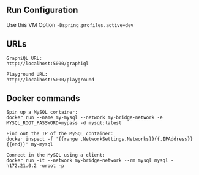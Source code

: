## Run Configuration

Use this VM Option `-Dspring.profiles.active=dev`

## URLs

```
GraphiQL URL:
http://localhost:5000/graphiql

Playground URL:
http://localhost:5000/playground
```

## Docker commands

```
Spin up a MySQL container:
docker run --name my-mysql --network my-bridge-network -e MYSQL_ROOT_PASSWORD=mypass -d mysql:latest

Find out the IP of the MySQL container:
docker inspect -f '{{range .NetworkSettings.Networks}}{{.IPAddress}}{{end}}' my-mysql

Connect in the MySQL using a client:
docker run -it --network my-bridge-network --rm mysql mysql -h172.21.0.2 -uroot -p
```
